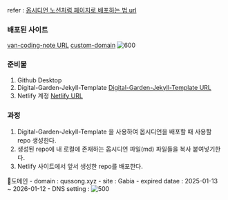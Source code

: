 refer : [옵시디언 노션처럼 페이지로 배포하는 법 url](https://dnd0707.tistory.com/27)

### 배포된 사이트
[van-coding-note URL](https://van-coding-note.netlify.app/)
[custom-domain](https://qussong.xyz/)
![600](myDigitalGardenDefault.png)
### 준비물
1. Github Desktop
2. Digital-Garden-Jekyll-Template
	[Digital-Garden-Jekyll-Template URL](https://github.com/maximevaillancourt/digital-garden-jekyll-template)
3. Netlify 계정
	[Netlify URL](https://www.netlify.com/)

### 과정
1. Digital-Garden-Jekyll-Template 을 사용하여 옵시디언을 배포할 때 사용할 repo 생성한다.
2. 생성된 repo에 내 로컬에 존재하는 옵시디언 파일(md) 파일들을 복사 붙여넣기한다.
3. Netlify 사이트에서 앞서 생성한 repo를 배포한다.

🔹도메인
	- domain : qussong.xyz
	- site : Gabia
	- expired datae : 2025-01-13 ~ 2026-01-12
	- DNS setting :
	![500](DNSConfig.png)

